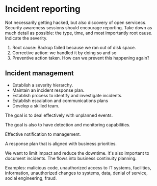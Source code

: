 # Incident reporting

Not necessarily getting hacked, but also discovery of open servicecs. Security awareness sessions should encourage reporting. Take down as much detail as possible: the type, time, and most importantly root cause. Indicate the severity.

1. Root cause: Backup failed because we ran out of disk space.
2. Corrective action: we handled it by doing so and so
3. Preventive action taken. How can we prevent this happening again?

## Incident management

* Establish a severity hierarchy.
* Maintain an incident response plan.
* Establish process to identify and investigate incidents.
* Establish escalation and communications plans
* Develop a skilled team.

The goal is to deal effectively with unplanned events.

The goal is also to have detection and monitoring capabilities.

Effective notification to management.

A response plan that is aligned with business priorities.

We want to limit impact and reduce the downtime. It's also important to document incidents. The flows into business continuity planning.

Examples: malicious code, unauthorized access to IT systems, facilities, information, unauthorized changes to systems, data, denial of service, social engineering, fraud.